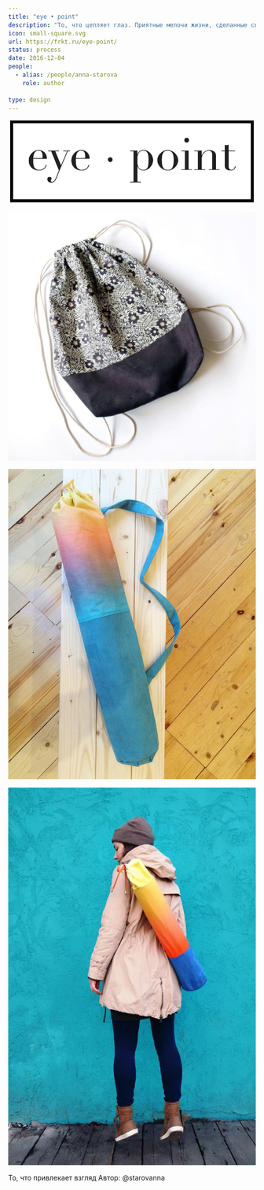 ```yaml
---
title: "eye • point"
description: "То, что цепляет глаз. Приятные мелочи жизни, сделанные своими руками."
icon: small-square.svg
url: https://frkt.ru/eye-point/
status: process
date: 2016-12-04
people:
  - alias: /people/anna-starova
    role: author

type: design
---
```


![](./exp.svg)

![](./18950303_1929819147297690_4877772290525233152_n.jpeg)

![](./16122848_735133086639674_7292200087390781440_n.jpeg)

![](./18947565_843518609135449_1884303767386456064_n-1.jpeg)

То, что привлекает взгляд
Автор: @starovanna

